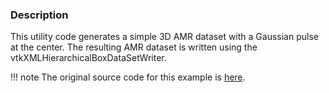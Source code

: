 ### Description
This utility code generates a simple 3D AMR dataset with a Gaussian pulse at the center. The resulting AMR dataset is written using the vtkXMLHierarchicalBoxDataSetWriter.

!!! note
    The original source code for this example is [here](https://gitlab.kitware.com/vtk/vtk/blob/395857190c8453508d283958383bc38c9c2999bf/Examples/AMR/Cxx/Generate3DAMRDataSetWithPulse.cxx).

